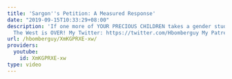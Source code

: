 ```yaml
---
title: 'Sargon''s Petition: A Measured Response'
date: "2019-09-15T10:33:29+08:00"
description: 'If one more of YOUR PRECIOUS CHILDREN takes a gender studies course,
  The West is OVER! My Twitter: https://twitter.com/Hbomberguy My Patreon: https://www.patreon.com/hbomb'
url: /hbomberguy/XmKGPRXE-xw/
providers:
  youtube:
    id: XmKGPRXE-xw
type: video
---
```

